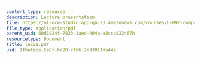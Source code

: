 ```yaml
---
content_type: resource
description: Lecture presentation.
file: https://ol-ocw-studio-app-qa.s3.amazonaws.com/courses/6-892-computational-models-of-discourse-spring-2004/1fbaface5a8fbc20cfb62cd3011da44e_lec21.pdf
file_type: application/pdf
parent_uid: 60d1924f-7823-1aed-404a-a8cca822467b
resourcetype: Document
title: lec21.pdf
uid: 1fbaface-5a8f-bc20-cfb6-2cd3011da44e
---
```

